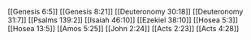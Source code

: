 [[Genesis 6:5]]
[[Genesis 8:21]]
[[Deuteronomy 30:18]]
[[Deuteronomy 31:7]]
[[Psalms 139:2]]
[[Isaiah 46:10]]
[[Ezekiel 38:10]]
[[Hosea 5:3]]
[[Hosea 13:5]]
[[Amos 5:25]]
[[John 2:24]]
[[Acts 2:23]]
[[Acts 4:28]]
